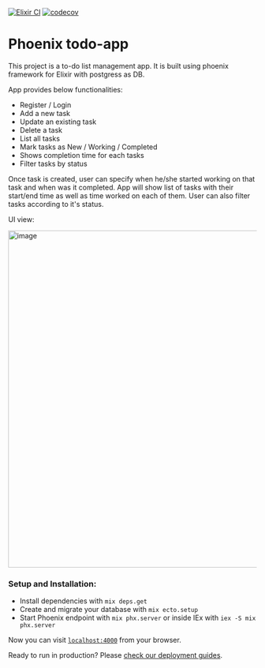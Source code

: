 [![Elixir CI](https://github.com/dhavalarora/phoenix-todo/actions/workflows/elixir.yml/badge.svg)](
https://github.com/dhavalarora/phoenix-todo/actions/workflows/elixir.yml)
[![codecov](https://codecov.io/gh/dhavalarora/phoenix-todo/branch/master/graph/badge.svg?token=EJEJX95VF0)](https://codecov.io/gh/dhavalarora/phoenix-todo)

# Phoenix todo-app

This project is a to-do list management app. It is built using phoenix framework for Elixir with postgress as DB.

App provides below functionalities:
  * Register / Login
  * Add a new task
  * Update an existing task
  * Delete a task
  * List all tasks
  * Mark tasks as New / Working / Completed
  * Shows completion time for each tasks
  * Filter tasks by status

Once task is created, user can specify when he/she started working on that task and when was it completed. 
App will show list of tasks with their start/end time as well as time worked on each of them.
User can also filter tasks according to it's status.

UI view:

<img width="683" alt="image" src="https://user-images.githubusercontent.com/50210698/147541055-a0fd6184-17bb-4c75-aaf4-f4a7f08ef1e7.png">



### Setup and Installation:

  * Install dependencies with `mix deps.get`
  * Create and migrate your database with `mix ecto.setup`
  * Start Phoenix endpoint with `mix phx.server` or inside IEx with `iex -S mix phx.server`

Now you can visit [`localhost:4000`](http://localhost:4000) from your browser.

Ready to run in production? Please [check our deployment guides](https://hexdocs.pm/phoenix/deployment.html).


